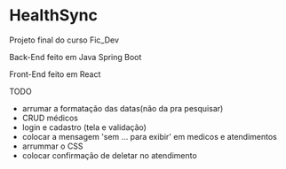 # HealthSync
Projeto final do curso Fic_Dev

Back-End feito em Java Spring Boot

Front-End feito em React

TODO
- arrumar a formatação das datas(não da pra pesquisar)
- CRUD médicos
- login e cadastro (tela e validação)
- colocar a mensagem 'sem ... para exibir' em medicos e atendimentos
- arrummar o CSS
- colocar confirmação de deletar no atendimento